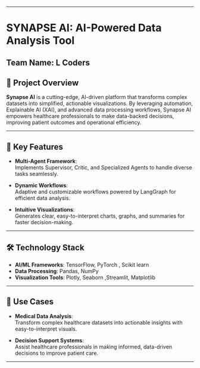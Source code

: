 

---

# **SYNAPSE AI**: AI-Powered Data Analysis Tool  

**Team Name:** L Coders  
---

## **📌 Project Overview**  

**Synapse AI** is a cutting-edge, AI-driven platform that transforms complex datasets into simplified, actionable visualizations. By leveraging automation, Explainable AI (XAI), and advanced data processing workflows, Synapse AI empowers healthcare professionals to make data-backed decisions, improving patient outcomes and operational efficiency.  

---

## **🌟 Key Features**  

- **Multi-Agent Framework**:  
  Implements Supervisor, Critic, and Specialized Agents to handle diverse tasks seamlessly.    

- **Dynamic Workflows**:  
  Adaptive and customizable workflows powered by LangGraph for efficient data analysis.  

- **Intuitive Visualizations**:  
  Generates clear, easy-to-interpret charts, graphs, and summaries for faster decision-making.  

---

## **🛠 Technology Stack**  

- **AI/ML Frameworks**: TensorFlow, PyTorch , Scikit learn
- **Data Processing**: Pandas, NumPy    
- **Visualization Tools**: Plotly, Seaborn ,Streamlit, Matplotlib 

---

## **🎯 Use Cases**  

- **Medical Data Analysis**:  
  Transform complex healthcare datasets into actionable insights with easy-to-interpret visuals.  

- **Decision Support Systems**:  
  Assist healthcare professionals in making informed, data-driven decisions to improve patient care.  


---



 
